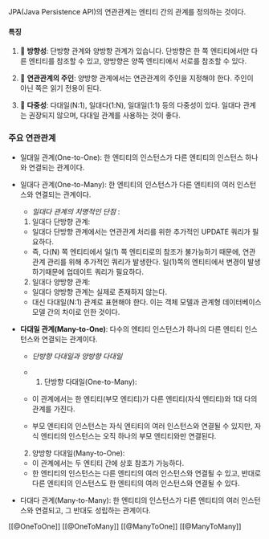 JPA(Java Persistence API)의 연관관계는 엔티티 간의 관계를 정의하는 것이다.

#### 특징
1. 🔗 **방향성**: 단방향 관계와 양방향 관계가 있습니다. 단방향은 한 쪽 엔티티에서만 다른 엔티티를 참조할 수 있고, 양방향은 양쪽 엔티티에서 서로를 참조할 수 있다.
    
2. 🤝 **연관관계의 주인**: 양방향 관계에서는 연관관계의 주인을 지정해야 한다. 주인이 아닌 쪽은 읽기 전용이 된다.
    
3. 🔢 **다중성**: 다대일(N:1), 일대다(1:N), 일대일(1:1) 등의 다중성이 있다. 일대다 관계는 권장되지 않으며, 다대일 관계를 사용하는 것이 좋다.

### 주요 연관관계
- 일대일 관계(One-to-One): 한 엔티티의 인스턴스가 다른 엔티티의 인스턴스 하나와 연결되는 관계이다. 

- 일대다 관계(One-to-Many): 한 엔티티의 인스턴스가 다른 엔티티의 여러 인스턴스와 연결되는 관계이다. 
	- *일대다 관계의 치명적인 단점* :
	
	1. 일대다 단방향 관계:
    - 일대다 단방향 관계에서는 연관관계 처리를 위한 추가적인 UPDATE 쿼리가 필요하다.
    - 즉, 다(N) 쪽 엔티티에서 일(1) 쪽 엔티티로의 참조가 불가능하기 때문에, 연관관계 관리를 위해 추가적인 쿼리가 발생한다. 일(1)쪽의 엔티티에서 변경이 발생하기때문에 업데이트 쿼리가 필요하다.
    
	2. 일대다 양방향 관계:
    - 일대다 양방향 관계는 실제로 존재하지 않는다.
    - 대신 다대일(N:1) 관계로 표현해야 한다. 이는 객체 모델과 관계형 데이터베이스 모델 간의 차이로 인한 것이다.

- **다대일 관계(Many-to-One)**: 다수의 엔티티 인스턴스가 하나의 다른 엔티티 인스턴스와 연결되는 관계이다. 
	- *단방향 다대일과 양방향 다대일*
	
	- 1. 단방향 다대일(One-to-Many):
    - 이 관계에서는 한 엔티티(부모 엔티티)가 다른 엔티티(자식 엔티티)와 1대 다의 관계를 가진다.
    - 부모 엔티티의 인스턴스는 자식 엔티티의 여러 인스턴스와 연결될 수 있지만, 자식 엔티티의 인스턴스는 오직 하나의 부모 엔티티와만 연결된다.
	
	2. 양방향 다대일(Many-to-One):
    - 이 관계에서는 두 엔티티 간에 상호 참조가 가능하다.
    - 한 엔티티의 인스턴스는 다른 엔티티의 여러 인스턴스와 연결될 수 있고, 반대로 다른 엔티티의 인스턴스도 한 엔티티의 여러 인스턴스와 연결될 수 있다.

- 다대다 관계(Many-to-Many): 한 엔티티의 인스턴스가 다른 엔티티의 여러 인스턴스와 연결되고, 그 반대도 성립하는 관계이다.


[[@OneToOne]]
[[@OneToMany]]
[[@ManyToOne]]
[[@ManyToMany]]
